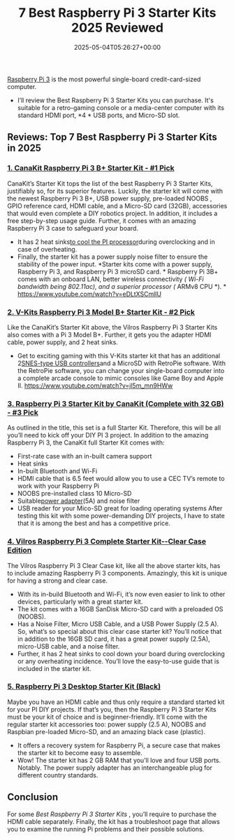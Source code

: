 ﻿---
layout: post
title: 7 Best Raspberry Pi 3 Starter Kits 2025 Reviewed
date: '2025-05-04T05:26:27+00:00'
categories:
- Raspberry Pi 3
tags: []
slug: /best-raspberry-pi-3-starter-kits/
lastmod: 2025-05-07T12:21:25+03:00
---

[Raspberry Pi 3](https://pestpolicy.com/raspberry-pi-3-b-review/)
is the most powerful single-board credit-card-sized computer.
- I’ll review the Best Raspberry Pi 3 Starter Kits you can purchase.
It's suitable for a retro-gaming console or a media-center computer with its standard HDMI port,
*4 *
USB ports, and Micro-SD slot.
## Reviews: Top 7 Best Raspberry Pi 3 Starter Kits in 2025
### [1. CanaKit Raspberry Pi 3 B+ Starter Kit - #1 Pick](https://www.amazon.com/dp/B07BCC8PK7/?tag=p-policy-20)
CanaKit’s Starter Kit tops the list of the best Raspberry Pi 3 Starter Kits, justifiably so, for its superior features.
Luckily, the starter kit will come with the newest Raspberry Pi 3 B+, USB power supply, pre-loaded
NOOBS
, GPIO reference card, HDMI cable, and a Micro-SD card (32GB), accessories that would even complete a DIY robotics project.
In addition, it includes a free step-by-step usage guide. Further, it comes with an amazing Raspberry Pi 3 case to safeguard your board.
- It has 2 heat sinks[to cool the PI processor](https://pestpolicy.com/best-heatsink-for-raspberry-pi-3/)during overclocking and in case of overheating.
- Finally, the starter kit has a power supply noise filter to ensure the stability of the power input.
*Starter kits come with a power supply, Raspberry Pi 3, and Raspberry Pi 3 microSD card. *
Raspberry Pi 3B+ comes with an onboard LAN, better wireless connectivity
*(*
*Wi-Fi bandwidth being 802.11ac), and a superior processor (*
ARMv8 CPU
*). *
https://www.youtube.com/watch?v=eDLtXSCmllU
### [2. V-Kits Raspberry Pi 3 Model B+ Starter Kit - #2 Pick](https://www.amazon.com/dp/B07BDRD3LP/?tag=p-policy-20)
Like the CanaKit’s Starter Kit above, the Vilros Raspberry Pi 3 Starter Kits also comes with a Pi 3 Model B+.
Further, it gets you the adapter HDMI cable, power supply, and 2 heat sinks.
- Get to exciting gaming with this V-Kits starter kit that has an additional 2[SNES-type USB controllers](https://pestpolicy.com/best-controller-for-retropie/)and a MicroSD with RetroPie software.
With the RetroPie software, you can change your single-board computer into a complete arcade console to mimic consoles like Game Boy and Apple II.
https://www.youtube.com/watch?v=jl5m_mn9HWw
### [3. Raspberry Pi 3 Starter Kit by CanaKit (Complete with 32 GB) - #3 Pick](https://www.amazon.com/dp/B01C6Q4GLE/?tag=p-policy-20)
As outlined in the title, this set is a full Starter Kit. Therefore, this will be all you’ll need to kick off your DIY PI 3 project.
In addition to the amazing Raspberry Pi 3, the CanaKit full Starter Kit comes with:
- First-rate case with an in-built camera support
- Heat sinks
- In-built Bluetooth and Wi-Fi
- HDMI cable that is 6.5 feet would allow you to use a CEC TV’s remote to work with your Raspberry Pi
- NOOBS pre-installed class 10 Micro-SD
- Suitable[power adapter](https://pestpolicy.com/best-power-supply-raspberry-pi-3/)(5A) and noise filter
- USB reader for your Mico-SD great for loading operating systems
After testing this kit with some power-demanding DIY projects, I have to state that it is among the best and has a competitive price.
### [4. Vilros Raspberry Pi 3 Complete Starter Kit--Clear Case Edition](https://www.amazon.com/dp/B00L87YMGM/?tag=p-policy-20)
The Vilros Raspberry Pi 3 Clear Case kit, like all the above starter kits, has to include amazing Raspberry Pi 3 components.
Amazingly, this kit is unique for having a strong and clear case.
- With its in-build Bluetooth and Wi-Fi, it’s now even easier to link to other devices, particularly with a great starter kit.
- The kit comes with a 16GB SanDisk Micro-SD card with a preloaded OS (NOOBS).
- Has a Noise Filter, Micro USB Cable, and a USB Power Supply (2.5 A).
So, what’s so special about this clear case starter kit? You’ll notice that in addition to the 16GB SD card, it has a great power supply (2.5A), micro-USB cable, and a noise filter.
- Further, it has 2 heat sinks to cool down your board during overclocking or any overheating incidence.
You’ll love the easy-to-use guide that is included in the starter kit.
### [5. Raspberry Pi 3 Desktop Starter Kit (Black)](https://www.amazon.com/dp/B0757ZYW4T/?tag=p-policy-20)
Maybe you have an HDMI cable and thus only require a standard started kit for your PI DIY projects.
If that’s you, then the Raspberry Pi 3 Starter Kits must be your kit of choice and is beginner-friendly.
It’ll come with the regular starter kit accessories too: power supply (2.5 A), NOOBS and Raspbian pre-loaded Micro-SD, and an amazing black case (plastic).
- It offers a recovery system for Raspberry Pi, a secure case that makes the starter kit to become easy to assemble.
- Wow! The starter kit has 2 GB RAM that you’ll love and four USB ports. Notably.
The power supply adapter has an interchangeable plug for different country standards.
## Conclusion
For some
*Best Raspberry Pi 3 Starter Kits*
, you’ll require to purchase the HDMI cable separately.
Finally, the kit has a troubleshoot page that allows you to examine the running Pi problems and their possible solutions.